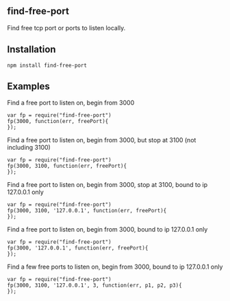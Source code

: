 find-free-port
--------

Find free tcp port or ports to listen locally.

## Installation

    npm install find-free-port

## Examples

Find a free port to listen on, begin from 3000

    var fp = require("find-free-port")
    fp(3000, function(err, freePort){
    });
    
Find a free port to listen on, begin from 3000, but stop at 3100 (not including 3100)

    var fp = require("find-free-port")
    fp(3000, 3100, function(err, freePort){
    });
    
Find a free port to listen on, begin from 3000, stop at 3100, bound to ip 127.0.0.1 only

    var fp = require("find-free-port")
    fp(3000, 3100, '127.0.0.1', function(err, freePort){
    });
    
Find a free port to listen on, begin from 3000, bound to ip 127.0.0.1 only

    var fp = require("find-free-port")
    fp(3000, '127.0.0.1', function(err, freePort){
    });
    
Find a few free ports to listen on, begin from 3000, bound to ip 127.0.0.1 only

    var fp = require("find-free-port")
    fp(3000, 3100, '127.0.0.1', 3, function(err, p1, p2, p3){
    });
